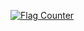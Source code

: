 <a href="https://info.flagcounter.com/7FFS"><img src="https://s01.flagcounter.com/map/7FFS/size_m/txt_000000/border_CCCCCC/pageviews_1/viewers_3/flags_0/" alt="Flag Counter" border="0"></a>
